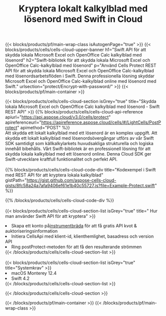 ﻿---
title:  Kryptera lokalt kalkylblad med lösenord med Swift in Cloud
description:  Cloud API och SDK för att skydda Microsoft Excel & OpenOffice Calc med Swift. Kryptera lokala kalkylblad med lösenord med Cells Cloud API SDK för Swift.
url: /sv/swift/protect/encrypt-with-password/
---
{{< blocks/products/pf/main-wrap-class isAutogenPage="true" >}}
{{< blocks/products/cells/cells-cloud-upper-banner h1="Swift API för att skydda lokala Microsoft Excel och OpenOffice Calc kalkylblad med lösenord" h2="Swift-bibliotek för att skydda lokala Microsoft Excel och OpenOffice Calc-kalkylblad med lösenord" p="Använd Cells Protect REST API för att skydda lokala Microsoft Excel och OpenOffice Calc-kalkylblad med lösenordsarbetsflöden i Swift. Denna professionella lösning skyddar Microsoft Excel och OpenOffice Calc-kalkylblad online med lösenord med Swift." urlsection="protect/Encrypt-with-password/" >}}
{{< blocks/products/pf/main-container >}}

{{< blocks/products/cells/cells-cloud-section isGrey="true" title="Skydda lokala Microsoft Excel och OpenOffice Calc kalkylblad med lösenord - Swift REST API" >}}
{{% blocks/products/cells/cells-cloud-api-reference apiurl="https://api.aspose.cloud/v3.0/cells/protect" apireferenceurl="https://apireference.aspose.cloud/cells/#/LightCells/PostProtect" apimethod="POST" %}}
<br/>
Att skydda ett lokalt kalkylblad med ett lösenord är en komplex uppgift. Att skydda ett lokalt kalkylblad med lösenordsövergångar utförs av vår Swift SDK samtidigt som källkalkylarkets huvudsakliga strukturella och logiska innehåll bibehålls. Vårt Swift-bibliotek är en professionell lösning för att skydda lokala kalkylblad med ett lösenord online. Denna Cloud SDK ger Swift-utvecklare kraftfull funktionalitet och perfekt API.
<br/>
<br/>
{{% blocks/products/cells/cells-cloud-code-div title="Kodexempel i Swift med REST API för att kryptera lokala kalkylblad" gistPath="https://gist.github.com/aspose-cells-cloud-gists/8fc58a24a7afa9406ef61e1b40c55727.js?file=Example-Protect.swift" %}}
  
{{% /blocks/products/cells/cells-cloud-code-div %}}
<br/>
<br/>
{{< blocks/products/cells/cells-cloud-section-list isGrey="true" title=" Hur man använder Swift API för att kryptera" >}}
<li> Skapa ett konto på<a href="https://dashboard.aspose.cloud/">instrumentbräda</a> för att få gratis API kvot & auktoriseringsinformation</li>
<li>Initiera CellsApi med klient-id, klienthemlighet, basadress och version API</li>
<li>Ring postProtect-metoden för att få den resulterande strömmen</li>
{{< /blocks/products/cells/cells-cloud-section-list >}}
<br/>
<br/>
{{< blocks/products/cells/cells-cloud-section-list isGrey="true" title="Systemkrav" >}}
<li>macOS Monterey 12.4</li>
<li>Swift 4.2</li>
{{< /blocks/products/cells/cells-cloud-section-list >}}

{{< /blocks/products/cells/cells-cloud-section >}}

{{< /blocks/products/pf/main-container >}}
{{< /blocks/products/pf/main-wrap-class >}}
